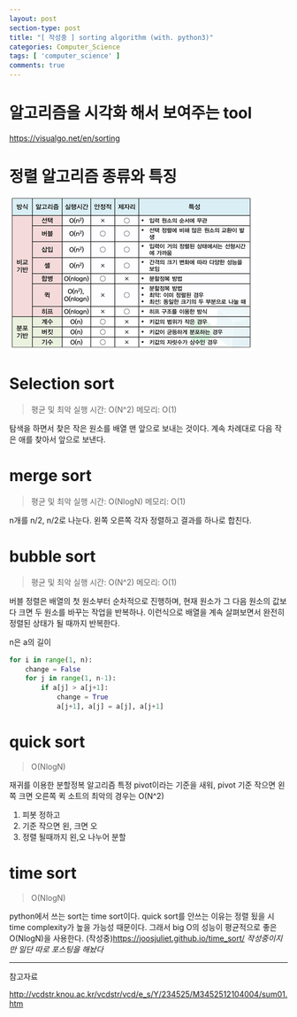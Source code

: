 ```yaml
---
layout: post
section-type: post
title: "[ 작성중 ] sorting algorithm (with. python3)"
categories: Computer_Science
tags: [ 'computer_science' ]
comments: true
---
```


# 알고리즘을 시각화 해서 보여주는 tool
https://visualgo.net/en/sorting

# 정렬 알고리즘 종류와 특징
<img src="images/2018-10-31-sort/sort_algorithm.png" />



# Selection sort
> 평균 및 최악 실행 시간: O(N^2)
> 메모리: O(1)

탐색을 하면서 찾은 작은 원소를 배열 맨 앞으로 보내는 것이다.
계속 차례대로 다음 작은 애를 찾아서 앞으로 보낸다.

# merge sort
> 평균 및 최악 실행 시간: O(NlogN)
> 메모리: O(1)

n개를 n/2, n/2로 나눈다.
왼쪽 오른쪽 각자 정렬하고 결과를 하나로 합친다.

# bubble sort
> 평균 및 최악 실행 시간: O(N^2)
> 메모리: O(1)

버블 정렬은 배열의 첫 원소부터 순차적으로 진행하며, 현재 원소가 그 다음 원소의 값보다 크면 두 원소를 바꾸는 작업을 반복하나.
이런식으로 배열을 계속 살펴보면서 완전히 정렬된 상태가 될 때까지 반복한다.

n은 a의 길이

``` python
for i in range(1, n):
    change = False
    for j in range(1, n-1):
        if a[j] > a[j+1]:
            change = True
            a[j+1], a[j] = a[j], a[j+1]
```


# quick sort
> O(NlogN)

재귀를 이용한 분할정복 알고리즘
특정 pivot이라는 기준을 새워,
pivot 기준 작으면 왼쪽 크면 오른쪽
퀵 소트의 최악의 경우는 O(N^2)

1. 피봇 정하고
2. 기준 작으면 왼, 크면 오
3. 정렬 될때까지 왼,오 나누어 분할

# time sort
> O(NlogN)

python에서 쓰는 sort는 time sort이다.
quick sort를 안쓰는 이유는 정렬 됬을 시 time complexity가 높을 가능성 때문이다.
그래서 big O의 성능이 평균적으로 좋은 O(NlogN)을 사용한다.
(작성중)https://joosjuliet.github.io/time_sort/
*작성중이지만 일단 따로 포스팅을 해놨다*


---
참고자료

http://vcdstr.knou.ac.kr/vcdstr/vcd/e_s/Y/234525/M3452512104004/sum01.htm
